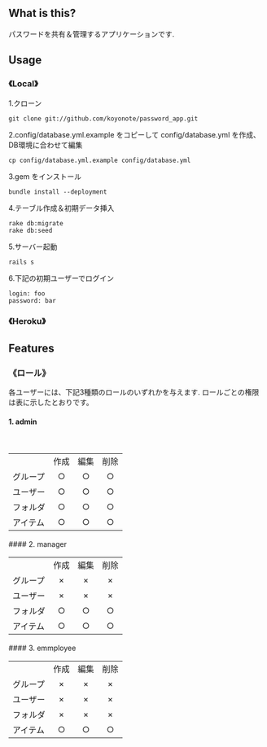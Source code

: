 ## What is this?
パスワードを共有＆管理するアプリケーションです.


## Usage
### 《Local》
1.クローン


    git clone git://github.com/koyonote/password_app.git


2.config/database.yml.example をコピーして config/database.yml を作成、DB環境に合わせて編集

    cp config/database.yml.example config/database.yml

3.gem をインストール

    bundle install --deployment

4.テーブル作成＆初期データ挿入

    rake db:migrate
    rake db:seed

5.サーバー起動

    rails s

6.下記の初期ユーザーでログイン

    login: foo
    password: bar

### 《Heroku》

## Features
### 《ロール》
各ユーザーには、下記3種類のロールのいずれかを与えます. ロールごとの権限は表に示したとおりです。

#### 1. admin
<table>
<tr>
  <td></td>
  <td>作成</td>
  <td>編集</td>
　<td>削除</td>
</tr>
<tr>
  <td>グループ</td>
  <td align="center">○</td>
  <td align="center">○</td>
  <td align="center">○</td>
</tr>
<tr>
  <td>ユーザー</td>
  <td align="center">○</td>
  <td align="center">○</td>
  <td align="center">○</td>
</tr>
<tr>
  <td>フォルダ</td>
  <td align="center">○</td>
  <td align="center">○</td>
  <td align="center">○</td>
</tr>
<tr>
  <td>アイテム</td>
  <td align="center">○</td>
  <td align="center">○</td>
  <td align="center">○</td>
</tr>
</table>
#### 2. manager
<table>
<tr>
  <td></td>
  <td>作成</td>
  <td>編集</td>
　<td>削除</td>
</tr>
<tr>
  <td>グループ</td>
  <td align="center">×</td>
  <td align="center">×</td>
  <td align="center">×</td>
</tr>
<tr>
  <td>ユーザー</td>
  <td align="center">×</td>
  <td align="center">×</td>
  <td align="center">×</td>
</tr>
<tr>
  <td>フォルダ</td>
  <td align="center">○</td>
  <td align="center">○</td>
  <td align="center">○</td>
</tr>
<tr>
  <td>アイテム</td>
  <td align="center">○</td>
  <td align="center">○</td>
  <td align="center">○</td>
</tr>
</table>
#### 3. emmployee
<table>
<tr>
  <td></td>
  <td>作成</td>
  <td>編集</td>
　<td>削除</td>
</tr>
<tr>
  <td>グループ</td>
  <td align="center">×</td>
  <td align="center">×</td>
  <td align="center">×</td>
</tr>
<tr>
  <td>ユーザー</td>
  <td align="center">×</td>
  <td align="center">×</td>
  <td align="center">×</td>
</tr>
<tr>
  <td>フォルダ</td>
  <td align="center">×</td>
  <td align="center">×</td>
  <td align="center">×</td>
</tr>
<tr>
  <td>アイテム</td>
  <td align="center">○</td>
  <td align="center">○</td>
  <td align="center">○</td>
</tr>
</table>

